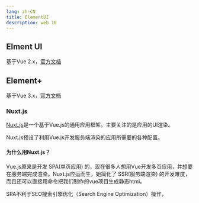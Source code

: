 ```yaml
---
lang: zh-CN
title: ElementUI
description: web 10
---
```


## Elment UI
基于Vue 2.x，[官方文档](https://element.eleme.cn/#/zh-CN)
## Element+
基于Vue 3.x，[官方文档](https://element-plus.gitee.io/zh-CN/guide/quickstart.html)

### Nuxt.js
[Nuxt.js](https://nuxt.com/docs/getting-started/introduction)是一个基于Vue.js的通用应用框架。主要关注的是应用的UI渲染。

Nuxt.js预设了利用Vue.js开发服务端渲染的应用所需要的各种配置。


#### 为什么用Nuxt.js？
Vue.js原来是开发 SPA(单页应用) 的，现在很多人想用Vue开发多页应用，并想要在服务端完成渲染。Nuxt.js应运而生，她简化了 SSR(服务端渲染) 的开发难度，而且还可以直接用命令把我们制作的vue项目生成静态html。

SPA不利于SEO搜索引擎优化（Search Engine Optimization）操作，